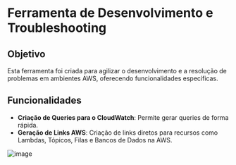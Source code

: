 # Ferramenta de Desenvolvimento e Troubleshooting

## Objetivo
Esta ferramenta foi criada para agilizar o desenvolvimento e a resolução de problemas em ambientes AWS, oferecendo funcionalidades específicas.

## Funcionalidades
- **Criação de Queries para o CloudWatch**: Permite gerar queries de forma rápida.
- **Geração de Links AWS**: Criação de links diretos para recursos como Lambdas, Tópicos, Filas e Bancos de Dados na AWS.


![image](https://github.com/user-attachments/assets/4c5652b9-77ba-477e-b6a3-b2b14e82d139)

